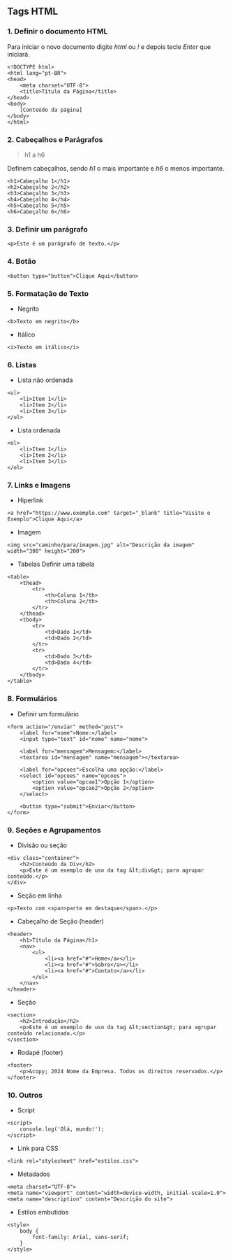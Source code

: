 ## Tags HTML

### 1. Definir o documento HTML

Para iniciar o novo documento digite *html* ou *!* e depois tecle *Enter* que iniciará.
 
```
<!DOCTYPE html>
<html lang="pt-BR">
<head>
    <meta charset="UTF-8">
    <title>Título da Página</title>
</head>
<body>
    [Conteúdo da página]
</body>
</html>
```

### 2. Cabeçalhos e Parágrafos

> h1 a h6

Definem cabeçalhos, sendo *h1* o mais importante e *h6* o menos importante.

```
<h1>Cabeçalho 1</h1>
<h2>Cabeçalho 2</h2>
<h3>Cabeçalho 3</h3>
<h4>Cabeçalho 4</h4>
<h5>Cabeçalho 5</h5>
<h6>Cabeçalho 6</h6>
```

### 3. Definir um parágrafo
```
<p>Este é um parágrafo de texto.</p>
```

### 4. Botão
```
<button type="button">Clique Aqui</button>
```

### 5. Formatação de Texto

* Negrito
```
<b>Texto em negrito</b>
```
* Itálico
```
<i>Texto em itálico</i>
```

### 6. Listas
* Lista não ordenada

```
<ul>
    <li>Item 1</li>
    <li>Item 2</li>
    <li>Item 3</li>
</ul>
```
* Lista ordenada
```
<ol>
    <li>Item 1</li>
    <li>Item 2</li>
    <li>Item 3</li>
</ol>
```

### 7. Links e Imagens
* Hiperlink
```
<a href="https://www.exemplo.com" target="_blank" title="Visite o Exemplo">Clique Aqui</a>
```
* Imagem
```
<img src="caminho/para/imagem.jpg" alt="Descrição da imagem" width="300" height="200">
```
* Tabelas
Definir uma tabela
```
<table>
    <thead>
        <tr>
            <th>Coluna 1</th>
            <th>Coluna 2</th>
        </tr>
    </thead>
    <tbody>
        <tr>
            <td>Dado 1</td>
            <td>Dado 2</td>
        </tr>
        <tr>
            <td>Dado 3</td>
            <td>Dado 4</td>
        </tr>
    </tbody>
</table>
```

### 8. Formulários
* Definir um formulário
```
<form action="/enviar" method="post">
    <label for="nome">Nome:</label>
    <input type="text" id="nome" name="nome">
    
    <label for="mensagem">Mensagem:</label>
    <textarea id="mensagem" name="mensagem"></textarea>
    
    <label for="opcoes">Escolha uma opção:</label>
    <select id="opcoes" name="opcoes">
        <option value="opcao1">Opção 1</option>
        <option value="opcao2">Opção 2</option>
    </select>
    
    <button type="submit">Enviar</button>
</form>
```

### 9. Seções e Agrupamentos
* Divisão ou seção
```
<div class="container">
    <h2>Conteúdo da Div</h2>
    <p>Este é um exemplo de uso da tag &lt;div&gt; para agrupar conteúdo.</p>
</div>
```
* Seção em linha
```
<p>Texto com <span>parte em destaque</span>.</p>
```
* Cabeçalho de Seção (header)
```
<header>
    <h1>Título da Página</h1>
    <nav>
        <ul>
            <li><a href="#">Home</a></li>
            <li><a href="#">Sobre</a></li>
            <li><a href="#">Contato</a></li>
        </ul>
    </nav>
</header>
```
* Seção
```
<section>
    <h2>Introdução</h2>
    <p>Este é um exemplo de uso da tag &lt;section&gt; para agrupar conteúdo relacionado.</p>
</section>
```
* Rodapé (footer)
```
<footer>
    <p>&copy; 2024 Nome da Empresa. Todos os direitos reservados.</p>
</footer>
```
### 10. Outros
* Script
```
<script>
    console.log('Olá, mundo!');
</script>
```
* Link para CSS
```
<link rel="stylesheet" href="estilos.css">
```
* Metadados
```
<meta charset="UTF-8">
<meta name="viewport" content="width=device-width, initial-scale=1.0">
<meta name="description" content="Descrição do site">
```
* Estilos embutidos
```
<style>
    body {
        font-family: Arial, sans-serif;
    }
</style>
```